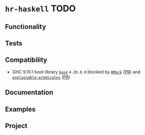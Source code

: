 # `hr-haskell` TODO

## Functionality

## Tests

## Compatibility

* GHC 9.10.1 boot library
  [`base`](https://hackage.haskell.org/package/base)
  `4.20.0.0` blocked by
  [`HMock`](https://hackage.haskell.org/package/HMock)
  ([PR](https://github.com/cdsmith/HMock/pull/36)) and
  [`explainable-predicates`](https://hackage.haskell.org/package/explainable-predicates)
  ([PR](https://github.com/cdsmith/explainable-predicates/pull/21))

## Documentation

## Examples

## Project
